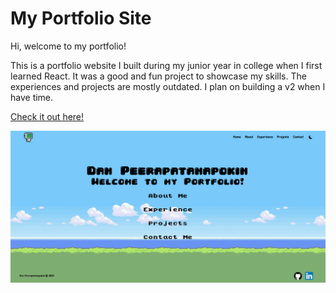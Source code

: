 # My Portfolio Site

Hi, welcome to my portfolio!

This is a portfolio website I built during my junior year in college when I first learned React. It was a good and fun project to showcase my skills. The experiences and projects are mostly outdated. I plan on building a v2 when I have time.

[Check it out here!](https://pongpatapee.github.io/portfolio-website/)

![Portfolio screenshot](./src/assets/imgs/portfolio.png)
